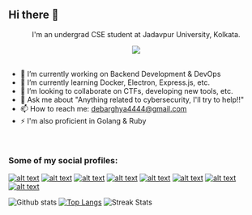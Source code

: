 ## Hi there 👋
<p align="center">I'm an undergrad CSE student at Jadavpur University, Kolkata.</p>

<div align="center"><img src="https://komarev.com/ghpvc/?username=The-Debarghya"></div><br>

- 🔭 I’m currently working on Backend Development & DevOps
- 🌱 I’m currently learning Docker, Electron, Express.js, etc.
- 👯 I’m looking to collaborate on CTFs, developing new tools, etc.
- 💬 Ask me about "Anything related to cybersecurity, I'll try to help!!"
- 📫 How to reach me: debarghya4444@gmail.com
- ⚡ I'm also proficient in Golang & Ruby

<br>

### Some of my social profiles:

[![alt text][1.1]][1]
[![alt text][1.2]][2]
[![alt text][1.3]][3]
[![alt text][1.4]][4]
[![alt text][1.5]][5]
[![alt text][1.6]][6]
[![alt text][1.7]][7]
[![alt text][1.8]][8]

[1.1]: https://img.shields.io/badge/Twitter-1DA1F2?style=for-the-badge&logo=twitter&logoColor=white
[1.2]: https://tryhackme-badges.s3.amazonaws.com/Debarghya.Maitra.png
[1.3]: https://img.shields.io/badge/LinkedIn-0077B5?style=for-the-badge&logo=linkedin&logoColor=white
[1.4]: https://img.shields.io/badge/Docker-2CA5E0?style=for-the-badge&logo=docker&logoColor=white
[1.5]: https://img.shields.io/badge/-Hackerrank-2EC866?style=for-the-badge&logo=HackerRank&logoColor=black
[1.6]: https://picoctf.org/favicon.ico
[1.7]: https://ctflearn.com/static/img/logo.png
[1.8]: https://www.hackthebox.com/images/landingv3/favicon.png

[1]: http://www.twitter.com/DebarghyaMaitra
[2]: https://tryhackme.com/p/Debarghya.Maitra
[3]: https://linkedin.com/in/debarghya-maitra-081151243
[4]: https://hub.docker.com/u/heisenberg8622
[5]: https://www.hackerrank.com/debarghya4444
[6]: https://play.picoctf.org/users/Heisenberg8622
[7]: https://ctflearn.com/user/Heisenberg8622
[8]: https://app.hackthebox.com/users/699384


![Github stats](https://github-readme-stats-q6me.vercel.app/api?username=The-Debarghya&show_icons=true&theme=radical)
[![Top Langs](https://github-readme-stats-q6me.vercel.app/api/top-langs/?username=The-Debarghya&layout=compact)](https://github.com/The-Debarghya)
![Streak Stats](https://github-readme-streak-stats.herokuapp.com/?user=The-Debarghya)


